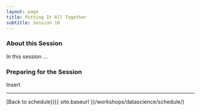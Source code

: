 ```yaml
---
layout: page
title: Putting It All Together
subtitle: Session 10
---
```


### About this Session

In this session ...

### Preparing for the Session

Insert

* * *

[Back to schedule]({{ site.baseurl }}/workshops/datascience/schedule/)